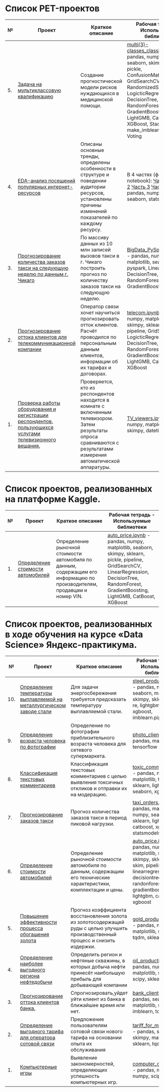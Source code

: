 # Список PET-проектов
|№|Проект|Краткое описание|Рабочая тетрадь - Используемые библиотеки|
|---|---|---|---|
|5.|[Задача на мультиклассовую квалификацию](./Multi(3)_classifier/README.md "README.md")|Создание прогностической модели рисков нуждающихся в медицинской помощи.|[multi(3)-classes_classifier.ipynb](./Multi(3)_classifier/multi(3)-classes_classifier.ipynb "notebook.ipynb") - pandas, numpy, matplotlib, seaborn, skimpy, sklearn, pickle, ConfusionMatrixDisplay, GridSearchCV, RandomizedSearchCV, LogicticRegression, DecisionTree, RandomForest, GradientBoosting, LightGMB, CatBoost, XGBoost, Stacking, make_imblearn_pipeline, Voting|
|4.|[EDA-анализ посещений популярных интернет-ресурсов](./Internet_resourses/README.md "README.md")|Описаны основные тренды, определены особенности в структуре и поведении аудитории ресурсов, установлены причины изменений показателей по каждому ресурсу.|В 4 частях (формат notebook):  [Часть 1](test_analyst_1_4_dd.ipynb "test_analyst_1_4_dd.ipynb")  [Часть 2](test_analyst_2_4_da.ipynb "test_analyst_2_4_da.ipynb")  [Часть 3](test_analyst_3_4_dro.ipynb "test analyst_3_4_dro.ipynb")  [Часть 4](test_analyst_4_4_r.ipynb "test_analyst_4_4_r.ipynb") - pandas, numpy, matplotlib, seaborn, statsmodels|
|3.|[Прогнозирование количества заказов такси на следующую неделю по данным г. Чикаго](./BigData_PySpark_taxi/README.md "README.md")|По массиву данных из 10 млн записей вызовов такси в г. Чикаго построить прогноз по количеству заказов такси на следующую неделю.|[BigData_PySpark_taxi.ipynb](./BigData_PySpark_taxi/BigData_pySPARK_taxi.ipynb "notebook.ipynb") - pandas, numpy, matplotlib, seaborn, pyspark, LinearRegression, DecisionTree, RandomForest, GradientBoosting|
|2.|[Прогнозирование оттока клиентов для телекоммуникационной компании](./telecom/README.md "README.md")|Оператор связи хочет научиться прогнозировать отток клиентов. Расчёт проводился по персональным данным клиентов, информации об их тарифах и договорах.|[telecom.ipynb](./Telecom/telecom.ipynb "notebook.ipynb") - pandas, numpy, matplotlib, seaborn, skimpy, sklearn, pickle, pipeline, GridSearchCV, LogicticRegression, DecisionTree, RandomForest, GradientBoosting, LightGMB, CatBoost, XGBoost|
|1.|[Проверка работы оборудования и регистрации респондентов, пользующихся услугами телевизионного вещания.](./TV_viewers/README.md "README.md")|Проверяется, кто из респондентов находится в комнате с включенным телевизором. Затем результаты опроса сравниваются с результатами измерения автоматической аппаратуры.|[TV_viewers.ipynb](./TV_viewers/TV_viewers.ipynb "notebook.ipynb") - pandas, numpy, matplotlib, seaborn, skimpy, datetime|


# Список проектов, реализованных на платформе Kaggle.
|№|Проект|Краткое описание|Рабочая тетрадь - Используемые библиотеки|
|---|---|---|---|
|1.|[Определение стоимости автомобилей](./Kaggle_auto_price/README.md "README.md")|Определение рыночной стоимости автомобиля по данным, содержащим его информацию по производителям, продавцам и номер VIN.|[auto_price.ipynb](./Kaggle_auto_price/kaggle_auto_price.ipynb "notebook.ipynb") - pandas, numpy, matplotlib, seaborn, skimpy, sklearn, pickle, pipeline, GridSearchCV, LinearRegression, DecisionTree, RandomForest, GradientBoosting, LightGMB, CatBoost, XGBoost|


# Список проектов, реализованных в ходе обучения на курсе «Data Science» Яндекс-практикума.
|№|Проект|Краткое описание|Рабочая тетрадь - Используемые библиотеки|
|---|---|---|---|
|10.|[Определение температуры выплавляемой на металлургическом заводе стали](./Steel_production/README.md "README.md")|Для задачи энергосбережения требуется предсказать температуру выплавляемой стали.|[steel_production.ipynb](./Steel_production/steel_production.ipynb "notebook.ipynb") - pandas, numpy, seaborn, matplotlib, skimpy, sklearn, scipy, re, lightgbm, catboost, xgboost, imblearn.pipeline|
|9.|[Определение возраста человека по фотографии](./Photo_client/README.md "README.md")|Определение по фотографии приблизительного возраста человека для сетевого супермаркета.|[photo_client.ipynb](./Photo_client/photo_client.ipynb "notebook.ipynb") - pandas, matplotlib, tensorflow|
|8.|[Классификация текстовых комментариев](./Toxic_comments/README.md "README.md")|Классификация текстовых комментариев с целью выявления токсичных откликов и отправки их на модерацию.|[toxic_comments.ipynb](./Toxic_comments/toxic_comments.ipynb "notebook.ipynb") - pandas, numpy, matplotlib, tqdm, nltk, sklearn, lightgbm, seaborn, xgboost|
|7.|[Прогнозирование заказов такси](./Taxi_orders/README.md "README.md")|Прогноз количества заказов такси в период пиковой нагрузки.|[taxi_orders.ipynb](./Taxi_orders/taxi_orders.ipynb "notebook.ipynb") - pandas, matplotlib, numpy, seaborn, tqdm, sklearn, lightgbm, catboost, xgboost, statsmodels|
|6.|[Определение стоимости автомобилей](./Auto_price/README.md "README.md")|Определение рыночной стоимости автомобиля по данным, содержащим его технические характеристики, комплектации и цены.|[auto_price.ipynb](./Auto_price/auto_price.ipynb "notebook.ipynb") - pandas, numpy, matplotlib, seaborn, skimpy, sklearn, pickle, skim, pipeline, linearregression, decisiontree, randonforest, gradientboosting, lightgbm, catboost, xgboost|
|5.|[Повышение эффективности процесса обогащения золота](./Gold_production/README.md "README.md")|Прогноз коэффициента восстановления золота из золотосодержащей руды с целью улучшить производственный процесс и снизить издержки.|[gold_production.ipynb](./Gold_production/gold_production.ipynb "notebook.ipynb") - pandas, numpy, matplotlib, seaborn, tqdm, sklearn|
|4.|[Определение наиболее выгодного региона нефтедобычи](./Oil_production/README.md "README.md")|Определить регион и нефтяные скважины, в которых добыча нефти принесёт наибольшую прибыль для добывающей компании|[oil_production.ipynb](./Oil_production/oil_production.ipynb "notebook.ipynb") - pandas, numpy, matplotlib, seaborn, scipy, sklearn|
|3.|[Прогнозирование оттока клиентов банка.](./Bank_clients/README.md "README.md")|Спрогнозировать,уйдет уйти клиент из банка в ближайшее время или нет.|[bank_clients.ipynb](./Bank_clients/bank_clients.ipynb "notebook.ipynb") - pandas, seaborn, matplotlib, sklearn, imblearn, tqdm, fast_ml|
|2.|[Определение выгодного тарифа для оператора сотовой связи](./Tariff_for_mobile/README.md "README.md")|Предложение пользователям сотовой связи нового тарифа на основании опыта их обслуживания|[tariff_for_mobile.ipynb](./Tariff_for_mobile/tariff_for_mobile.ipynb "notebook.ipynb") - pandas, seaborn, skimpy, matplotlib, sklearn, tqdm|
|1.|[Компьютерные игры](./Computer_games/README.md "README.md")|Выявление закономерностей, определяющих успешность компьютерных игр.|[computer_games.ipynb](./Computer_games/computer_games.ipynb "notebook.ipynb") - pandas, matplotlib, numpy, scipy|
